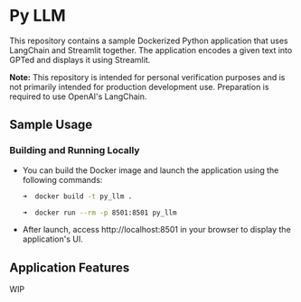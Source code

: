 # Py LLM

This repository contains a sample Dockerized Python application that uses LangChain and Streamlit together. The application encodes a given text into GPTed and displays it using Streamlit.

__Note:__ This repository is intended for personal verification purposes and is not primarily intended for production development use. Preparation is required to use OpenAI's LangChain.

## Sample Usage

### Building and Running Locally

- You can build the Docker image and launch the application using the following commands:

  ```sh
  ➜  docker build -t py_llm .
  ```

  ```sh
  ➜  docker run --rm -p 8501:8501 py_llm
  ```

- After launch, access http://localhost:8501 in your browser to display the application's UI.

## Application Features

WIP

